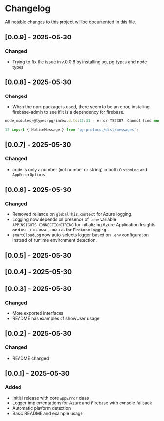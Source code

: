 # Changelog

All notable changes to this project will be documented in this file.

## [0.0.9] - 2025-05-30

### Changed

- Trying to fix the issue in v.0.0.8 by installing pg, pg types and node types

## [0.0.8] - 2025-05-30

### Changed

- When the npm package is used, there seem to be an error, installing firebase-admin to see if it is a dependency for firebase.

```ts
node_modules/@types/pg/index.d.ts:12:31 - error TS2307: Cannot find module 'pg-protocol/dist/messages' or its corresponding type declarations.

12 import { NoticeMessage } from 'pg-protocol/dist/messages';
```

## [0.0.7] - 2025-05-30

### Changed

- code is only a number (not number or string) in both `CustomLog` and `AppErrorOptions`

## [0.0.6] - 2025-05-30

### Changed

- Removed reliance on `globalThis.context` for Azure logging.
- Logging now depends on presence of `.env` variable `APPINSIGHTS_CONNECTIONSTRING` for initializing Azure Application Insights and `USE_FIREBASE_LOGGING` for Firebase logging.
- `smartCloudLog` now auto-selects logger based on `.env` configuration instead of runtime environment detection.

## [0.0.5] - 2025-05-30

## [0.0.4] - 2025-05-30

## [0.0.3] - 2025-05-30

### Changed

- More exported interfaces
- README has examples of showUser usage

## [0.0.2] - 2025-05-30

### Changed

- README changed

## [0.0.1] - 2025-05-30

### Added

- Initial release with core `AppError` class
- Logger implementations for Azure and Firebase with console fallback
- Automatic platform detection
- Basic README and example usage
